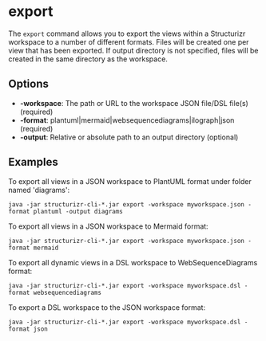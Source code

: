 # export

The ```export``` command allows you to export the views within a Structurizr workspace to a number of different formats.
Files will be created one per view that has been exported.
If output directory is not specified, files will be created in the same directory as the workspace.

## Options

- __-workspace__: The path or URL to the workspace JSON file/DSL file(s) (required)
- __-format__: plantuml|mermaid|websequencediagrams|ilograph|json (required)
- __-output__: Relative or absolute path to an output directory (optional)

## Examples

To export all views in a JSON workspace to PlantUML format under folder named 'diagrams':

```
java -jar structurizr-cli-*.jar export -workspace myworkspace.json -format plantuml -output diagrams
```

To export all views in a JSON workspace to Mermaid format:

```
java -jar structurizr-cli-*.jar export -workspace myworkspace.json -format mermaid
```

To export all dynamic views in a DSL workspace to WebSequenceDiagrams format:

```
java -jar structurizr-cli-*.jar export -workspace myworkspace.dsl -format websequencediagrams
```

To export a DSL workspace to the JSON workspace format:

```
java -jar structurizr-cli-*.jar export -workspace myworkspace.dsl -format json
```

